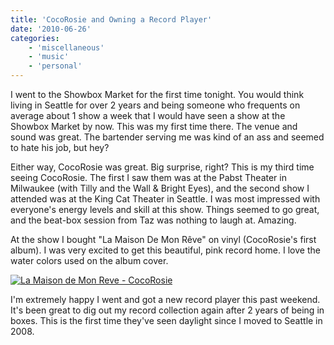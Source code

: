 ```yaml
---
title: 'CocoRosie and Owning a Record Player'
date: '2010-06-26'
categories:
    - 'miscellaneous'
    - 'music'
    - 'personal'
---
```


I went to the Showbox Market for the first time tonight. You would think living in Seattle for over 2 years and being someone who frequents on average about 1 show a week that I would have seen a show at the Showbox Market by now. This was my first time there. The venue and sound was great. The bartender serving me was kind of an ass and seemed to hate his job, but hey?

Either way, CocoRosie was great. Big surprise, right? This is my third time seeing CocoRosie. The first I saw them was at the Pabst Theater in Milwaukee (with Tilly and the Wall & Bright Eyes), and the second show I attended was at the King Cat Theater in Seattle. I was most impressed with everyone's energy levels and skill at this show. Things seemed to go great, and the beat-box session from Taz was nothing to laugh at. Amazing.

At the show I bought "La Maison De Mon Rêve" on vinyl (CocoRosie's first album). I was very excited to get this beautiful, pink record home. I love the water colors used on the album cover.

[![La Maison de Mon Reve - CocoRosie](http://blog.brainbrian.com/wp-content/uploads/2010/06/La_Maison_de_Mon_Reve-CocoRosie_480.jpeg)](http://blog.brainbrian.com/wp-content/uploads/2010/06/La_Maison_de_Mon_Reve-CocoRosie_480.jpeg)

I'm extremely happy I went and got a new record player this past weekend. It's been great to dig out my record collection again after 2 years of being in boxes. This is the first time they've seen daylight since I moved to Seattle in 2008.
